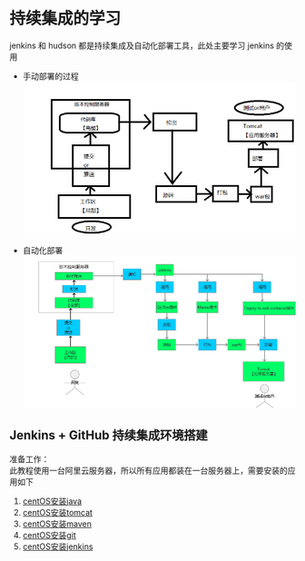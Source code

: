 # 持续集成的学习
jenkins 和 hudson 都是持续集成及自动化部署工具，此处主要学习 jenkins 的使用

- 手动部署的过程       
![Alt](../doc/img/手动部署.png)  

- 自动化部署
![Alt](../doc/img/自动化部署.png)  

## Jenkins + GitHub 持续集成环境搭建        

准备工作：       
此教程使用一台阿里云服务器，所以所有应用都装在一台服务器上，需要安装的应用如下
1. [centOS安装java](运维/jdk/README.md)     
2. [centOS安装tomcat](运维/tomcat/README.md)        
3. [centOS安装maven](运维/maven/README.md)      
4. [centOS安装git](运维/git/README.md)          
5. [centOS安装jenkins](运维/jenkins/README.md)          

